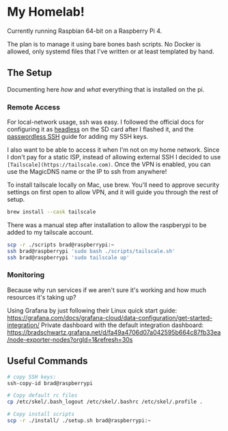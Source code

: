 # My Homelab!

Currently running Raspbian 64-bit on a Raspberry Pi 4.

The plan is to manage it using bare bones bash scripts.
No Docker is allowed, only systemd files that I've written or at least templated by hand.

## The Setup

Documenting here _how_ and _what_ everything that is installed on the pi.

### Remote Access

For local-network usage, ssh was easy. I followed the official docs
for configuring it as [headless](https://www.raspberrypi.com/documentation/computers/configuration.html#setting-up-a-headless-raspberry-pi)
on the SD card after I flashed it, and the
[passwordless SSH](https://www.raspberrypi.com/documentation/computers/remote-access.html#passwordless-ssh-access)
guide for adding my SSH keys.

I also want to be able to access it when I'm not on my home network. Since I don't
pay for a static ISP, instead of allowing external SSH I decided to use `[Tailscale](https://tailscale.com)`.
Once the VPN is enabled, you can use the MagicDNS name or the IP to ssh from anywhere!

To install tailscale locally on Mac, use brew. You'll need to approve security
settings on first open to allow VPN, and it will guide you through the rest of setup.

```bash
brew install --cask tailscale
```

There was a manual step after installation to allow the raspberypi to be added
to my tailscale account.

```bash
scp -r ./scripts brad@raspberrypi:~
ssh brad@raspberrypi 'sudo bash ./scripts/tailscale.sh'
ssh brad@raspberrypi 'sudo tailscale up'
```

### Monitoring

Because why run services if we aren't sure it's working and how much resources
it's taking up?

Using Grafana by just following their Linux quick start guide:
https://grafana.com/docs/grafana-cloud/data-configuration/get-started-integration/
Private dashboard with the default integration dashboard: https://bradschwartz.grafana.net/d/fa49a4706d07a042595b664c87fb33ea/node-exporter-nodes?orgId=1&refresh=30s

## Useful Commands

```bash
# copy SSH keys:
ssh-copy-id brad@raspberrypi

# Copy default rc files
cp /etc/skel/.bash_logout /etc/skel/.bashrc /etc/skel/.profile .

# Copy install scripts
scp -r ./install/ ./setup.sh brad@raspberrypi:~
```
